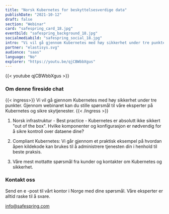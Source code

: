 ```yaml
---
title: "Norsk Kubernetes for beskyttelses­verdige data"
publishDate: "2021-10-12"
draft: false
section: "Webinar"
card: "safespring_card_18.jpg"
eventbild: "safespring_background_18.jpg"
socialmediabild: "safespring_social_18.jpg"
intro: "Vi vil gå gjennom Kubernetes med høy sikkerhet under tre punkter. Gjennom webinaret kan du stille spørsmål til våre eksperter på Kubernetes og sikre skytjenester."
partner: "elastisys.svg"
audience: "saas"
language: "No"
explorer: "https://youtu.be/qjCBWbbXgus"
---
```


{{< youtube qjCBWbbXgus >}}

### Om denne fireside chat

{{< ingress>}}
Vi vil gå gjennom Kubernetes med høy sikkerhet under tre punkter. Gjennom webinaret kan du stille spørsmål til våre eksperter på Kubernetes og sikre skytjenester.
{{< /ingress >}}

1. Norsk infrastruktur - Best practice - Kubernetes er absolutt ikke sikkert "out of the box". Hvilke komponenter og konfigurasjon er nødvendig for å sikre kontroll over dataene dine?

2. Compliant Kubernetes: Vi går gjennom et praktisk eksempel på hvordan åpen kildekode kan brukes til å administrere tjenesten din i henhold til beste praksis.

3. Våre mest mottatte spørsmål fra kunder og kontakter om Kubernetes og sikkerhet.

### Kontakt oss
Send en e -post til vårt kontor i Norge med dine spørsmål. Våre eksperter er alltid raske til å svare.

[info@safespring.com](mailto:info@safespring.com)
